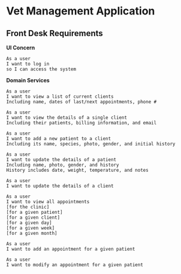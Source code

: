 # Vet Management Application #
## Front Desk Requirements ##

**UI Concern**

    As a user
    I want to log in
    so I can access the system

**Domain Services**

    As a user
    I want to view a list of current clients
	Including name, dates of last/next appointments, phone #
    
    As a user
    I want to view the details of a single client
	Including their patients, billing information, and email
    
    As a user
    I want to add a new patient to a client
	Including its name, species, photo, gender, and initial history
    
    As a user
    I want to update the details of a patient
	Including name, photo, gender, and history
	History includes date, weight, temperature, and notes
    
    As a user
    I want to update the details of a client
    
    As a user
    I want to view all appointments
    [for the clinic]
    [for a given patient]
    [for a given client]
    [for a given day]
    [for a given week]
    [for a given month]
    
    As a user
    I want to add an appointment for a given patient
    
    As a user
    I want to modify an appointment for a given patient
    